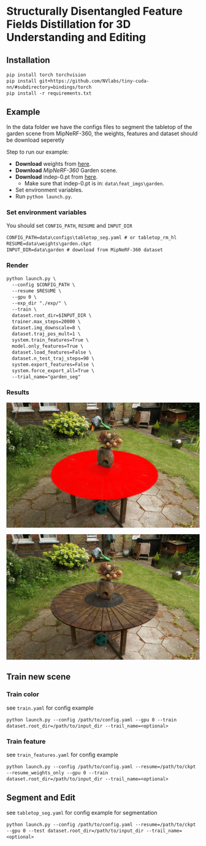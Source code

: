 # Structurally Disentangled Feature Fields Distillation for 3D Understanding and Editing

## Installation
```
pip install torch torchvision
pip install git+https://github.com/NVlabs/tiny-cuda-nn/#subdirectory=bindings/torch
pip install -r requirements.txt
```

## Example
In the data folder we have the configs files to segment the tabletop of the garden scene from MipNeRF-360, the weights, features and dataset should be download seperetly

Step to run our example:
* **Download** weights from [here](https://1drv.ms/u/s!AiZ2JMCsXZrobp7qn6y1WdIq3bY?e=UeB6j5).
* **Download** _MipNeRF-360_ Garden scene.
* **Download** indep-0.pt from [here](https://1drv.ms/u/s!AiZ2JMCsXZroa_kjhbOeo3XTXmk?e=M7L2AZ).
    * Make sure that indep-0.pt is in: `data\feat_imgs\garden`.
* Set environment variables.
* Run `python launch.py`.

### Set environment variables

You should set `CONFIG_PATH`, `RESUME` and `INPUT_DIR`
```
CONFIG_PATH=data\configs\tabletop_seg.yaml # or tabletop_rm_hl
RESUME=data\weights\garden.ckpt
INPUT_DIR=data\garden # download from MipNeRF-360 dataset
```

### Render
```
python launch.py \
  --config $CONFIG_PATH \ 
  --resume $RESUME \
  --gpu 0 \
  --exp_dir "./exp/" \
  --train \
  dataset.root_dir=$INPUT_DIR \
  trainer.max_steps=20000 \
  dataset.img_downscale=8 \
  dataset.traj_pos_mult=1 \
  system.train_features=True \
  model.only_features=True \
  dataset.load_features=False \
  dataset.n_test_traj_steps=90 \
  system.export_features=False \
  system.force_export_all=True \
  --trial_name="garden_seg"
```

### Results
[![Watch the video](https://raw.githubusercontent.com/StructurallyDisentangled/StructurallyDisentangled/main/data/renders/t0.png)](https://raw.githubusercontent.com/StructurallyDisentangled/StructurallyDisentangled/main/data/renders/garden-tabletop.mp4)

[![Watch the video](https://raw.githubusercontent.com/StructurallyDisentangled/StructurallyDisentangled/main/data/renders/r0.png)](https://raw.githubusercontent.com/StructurallyDisentangled/StructurallyDisentangled/main/data/renders/garden-tabletop_rm_hl.mp4)

## Train new scene
### Train color
see `train.yaml` for config example

```
python launch.py --config /path/to/config.yaml --gpu 0 --train dataset.root_dir=/path/to/input_dir --trail_name=<optional> 
```

### Train feature
see `train_features.yaml` for config example
```
python launch.py --config /path/to/config.yaml --resume=/path/to/ckpt --resume_weights_only --gpu 0 --train dataset.root_dir=/path/to/input_dir --trail_name=<optional> 
```

## Segment and Edit
see `tabletop_seg.yaml` for config example for segmentation 
```
python launch.py --config /path/to/config.yaml --resume=/path/to/ckpt --gpu 0 --test dataset.root_dir=/path/to/input_dir --trail_name=<optional> 
``` 